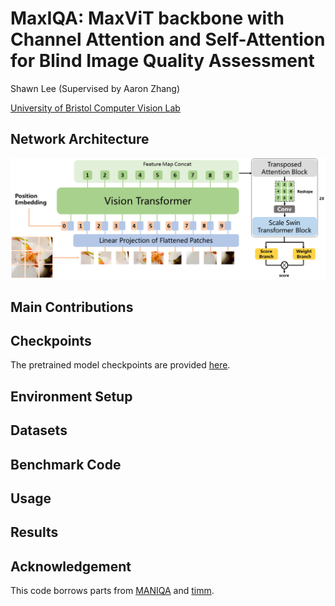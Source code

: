 # MaxIQA: MaxViT backbone with Channel Attention and Self-Attention for Blind Image Quality Assessment

Shawn Lee (Supervised by Aaron Zhang)

[University of Bristol Computer Vision Lab](https://vilab.blogs.bristol.ac.uk/research/computer-vision/)

## Network Architecture
![image.png](image/pipeline.png)

## Main Contributions

## Checkpoints
The pretrained model checkpoints are provided [here](https://drive.google.com/drive/folders/1fFv3BFGcDvrerYEMK9wWPuJzqtF9aRN_?usp=drive_link).

## Environment Setup

## Datasets


## Benchmark Code


## Usage

## Results

## Acknowledgement
This code borrows parts from [MANIQA](https://github.com/IIGROUP/MANIQA#) and [timm](https://github.com/rwightman/pytorch-image-models).
